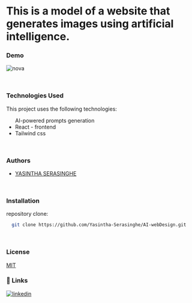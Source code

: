  # This is a model of a website that generates images using artificial intelligence.

### Demo

![nova](https://github.com/Yasintha-Serasinghe/AI-webDesign/assets/150212148/1a699f9d-751a-409a-81ad-899fb09acdbb)

</br>

### Technologies Used
This project uses the following technologies:

<ul>
AI-powered prompts generation
<li>React - frontend</li>
<li>Tailwind css</li>

</ul>
</br>

### Authors


- [YASINTHA SERASINGHE](https://github.com/Yasintha-Serasinghe)

</br>

### Installation

 repository clone:

```bash
  git clone https://github.com/Yasintha-Serasinghe/AI-webDesign.git

```
</br>

### License

[MIT](https://choosealicense.com/licenses/mit/)
</br>

### 🔗 Links
[![linkedin](https://img.shields.io/badge/linkedin-000?style=for-the-badge&logo=linkedin&logoColor=white)](https://www.linkedin.com/in/gihan-serasinghe-457033264/)
    
